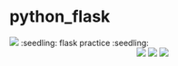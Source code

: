 # python_flask
<img src="https://capsule-render.vercel.app/api?type=waving&color=auto&height=200&section=header&text=youngje_github&fontSize=90" />
:seedling: flask practice :seedling:
<div align="center">
	<img src="https://img.shields.io/badge/python-007396?style=flat&logo=python&logoColor=white" />
	<img src="https://img.shields.io/badge/flask-1572B6?style=flat&logo=flask&logoColor=white" />
	<img src="https://img.shields.io/badge/AWS-232F3E?style=flat&logo=Amazon AWS&logoColor=white" />
</div>
